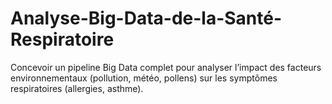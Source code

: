 # Analyse-Big-Data-de-la-Santé-Respiratoire
Concevoir un pipeline Big Data complet pour analyser l’impact des  facteurs environnementaux (pollution, météo, pollens) sur les  symptômes respiratoires (allergies, asthme). 
